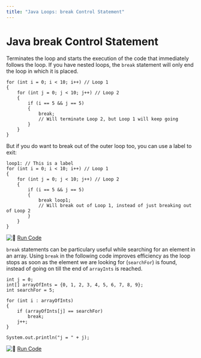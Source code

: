 ```yaml
---
title: "Java Loops: break Control Statement"
---
```


# Java break Control Statement

Terminates the loop and starts the execution of the code that immediately follows the loop. If you have nested loops, the `break` statement will only end the loop in which it is placed.

    for (int i = 0; i < 10; i++) // Loop 1
    {
        for (int j = 0; j < 10; j++) // Loop 2
        {
            if (i == 5 && j == 5)
            {
                break;
                // Will terminate Loop 2, but Loop 1 will keep going
            }
        }
    }

But if you do want to break out of the outer loop too, you can use a label to exit:

    loop1: // This is a label
    for (int i = 0; i < 10; i++) // Loop 1
    {
        for (int j = 0; j < 10; j++) // Loop 2
        {
            if (i == 5 && j == 5)
            {
                break loop1;
                // Will break out of Loop 1, instead of just breaking out of Loop 2
            }
        }
    }

![:rocket:](//forum.freecodecamp.com/images/emoji/emoji_one/rocket.png?v=2 ":rocket:") [Run Code](https://repl.it/CJZA/0)

`break` statements can be particulary useful while searching for an element in an array. Using `break` in the following code improves efficiency as the loop stops as soon as the element we are looking for (`searchFor`) is found, instead of going on till the end of `arrayInts` is reached.

    int j = 0;
    int[] arrayOfInts = {0, 1, 2, 3, 4, 5, 6, 7, 8, 9};
    int searchFor = 5;

    for (int i : arrayOfInts)
    {
        if (arrayOfInts[j] == searchFor)
            break;
        j++;
    }

    System.out.println("j = " + j);

![:rocket:](//forum.freecodecamp.com/images/emoji/emoji_one/rocket.png?v=2 ":rocket:") [Run Code](https://repl.it/CJZC/0)
